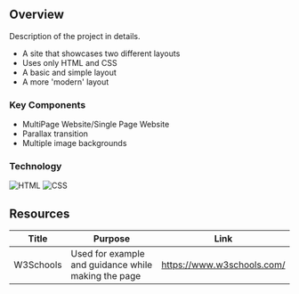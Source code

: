 ## Overview

Description of the project in details.

- A site that showcases two different layouts
- Uses only HTML and CSS
- A basic and simple layout
- A more 'modern' layout

### Key Components
- MultiPage Website/Single Page Website
- Parallax transition
- Multiple image backgrounds

### Technology
![HTML](https://img.shields.io/badge/HTML-E34F26?style=for-the-badge&logo=html5&logoColor=white)
![CSS](https://img.shields.io/badge/CSS-1572B6?style=for-the-badge&logo=css3&logoColor=white)

## Resources
| Title | Purpose | Link |
|-|-|-|
| W3Schools | Used for example and guidance while making the page | https://www.w3schools.com/ |
